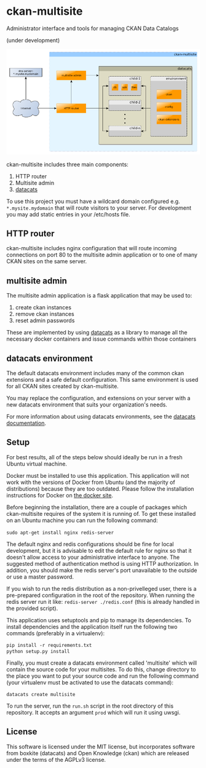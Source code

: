 # ckan-multisite
Administrator interface and tools for managing CKAN Data Catalogs

(under development)

![ckan-multisite overview](diagrams/ckan-multisite.png)

ckan-multisite includes three main components:

1. HTTP router
2. Multisite admin
3. [datacats](https://github.com/boxkite/datacats)

To use this project you must have a wildcard domain configured
e.g. `*.mysite.mydomain` that will route visitors to your server.
For development you may add static entries in your /etc/hosts file.

## HTTP router

ckan-multisite includes nginx configuration that will route incoming
connections on port 80 to the multisite admin application or to one
of many CKAN sites on the same server.

## multisite admin

The multisite admin application is a flask application that may be
used to:

1. create ckan instances
2. remove ckan instances
3. reset admin passwords

These are implemented by using
[datacats](https://github.com/boxkite/datacats)
as a library to manage all the necessary docker containers
and issue commands within those containers

## datacats environment

The default datacats environment includes many of the common ckan
extensions and a safe default configuration. This same environment
is used for all CKAN sites created by ckan-multisite.

You may replace the configuration, and extensions on your server
with a new datacats environment that suits your organization's needs.

For more information about using datacats environments, see the
[datacats documentation](http://docs.datacats.com/).

## Setup

For best results, all of the steps below should ideally be run in a fresh Ubuntu
virtual machine.

Docker must be installed to use this application. This application will not work
with the versions of Docker from Ubuntu (and the majority of distributions)
because they are too outdated. Please follow the installation instructions for
Docker on [the docker site](https://docs.docker.com/installation/).

Before beginning the installation, there are a couple of packages which
ckan-multisite requires of the system it is running of. To get these installed
on an Ubuntu machine you can run the following command:

``` sudo apt-get install nginx redis-server ```


The default nginx and redis configurations should be fine for local development,
but it is advisable to edit the default rule for nginx so that it doesn't allow
access to your administrative interface to anyone. The suggested method of
authentication method is using HTTP authorization. In addition, you should make
the redis server's port unavailable to the outside or use a master password.

If you wish to run the redis distribution as a non-privelleged user, there is
a pre-prepared configuration in the root of the repository. When running the
redis server run it like: ``redis-server ./redis.conf`` (this is already handled
in the provided script).


This application uses setuptools and pip to manage its dependencies. To install
dependencies and the application itself run the following two commands
(preferably in a virtualenv):

```
pip install -r requirements.txt
python setup.py install
```

Finally, you must create a datacats environment called 'multisite' which
will contain the source code for your multisites. To do this, change 
directory to the place you want to put your source code and run the following
command (your virtualenv must be activated to use the datacats command):

```
datacats create multisite
```

To run the server, run the ``run.sh`` script in the root directory of this
repository. It accepts an argument ``prod`` which will run it using uwsgi.

## License

This software is licensed under the MIT license, but incorporates
software from boxkite (datacats) and Open Knowledge (ckan)
which are released under the terms of the AGPLv3 license.

